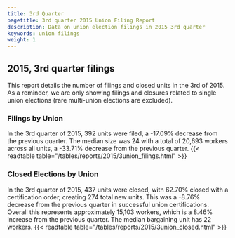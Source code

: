 ```yaml
---
title: 3rd Quarter 
pagetitle: 3rd quarter 2015 Union Filing Report
description: Data on union election filings in 2015 3rd quarter 
keywords: union filings
weight: 1
---
```


## 2015, 3rd quarter filings

This report details the number of filings and closed units in the 3rd of 2015. As a reminder, we are only showing filings and closures related to single union elections (rare multi-union elections are excluded).

### Filings by Union
In the 3rd quarter of 2015, 392 units were filed, a -17.09% decrease from the previous quarter. The median size was 24 with a total of 20,693 workers across all units, a -33.71% decrease from the previous quarter.
{{< readtable table="/tables/reports/2015/3union_filings.html" >}}

### Closed Elections by Union
In the 3rd quarter of 2015, 437 units were closed, with 62.70% closed with a certification order, creating 274 total new units. This was a -8.76% decrease from the previous quarter in successful union certifications. Overall this represents approximately 15,103 workers, which is a 8.46% increase from the previous quarter. The median bargaining unit has 22 workers.
{{< readtable table="/tables/reports/2015/3union_closed.html" >}}
